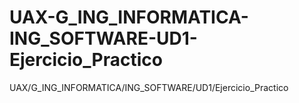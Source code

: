 # UAX-G_ING_INFORMATICA-ING_SOFTWARE-UD1-Ejercicio_Practico
UAX/G_ING_INFORMATICA/ING_SOFTWARE/UD1/Ejercicio_Practico
